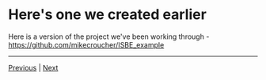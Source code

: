 # Here's one we created earlier

Here is a version of the project we've been working through - <a href="https://github.com/mikecroucher/ISBE_example" target ="_blank">https://github.com/mikecroucher/ISBE_example</a>  

***

[Previous](./updates.md) | [Next](./next_steps.md)
